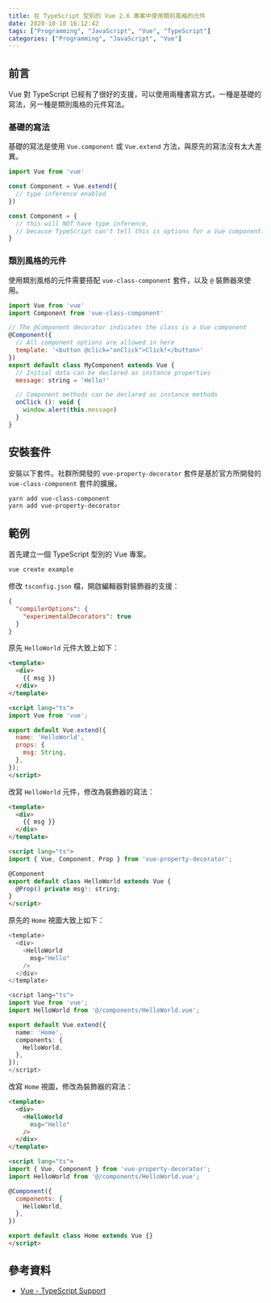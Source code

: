 ```yaml
---
title: 在 TypeScript 型別的 Vue 2.6 專案中使用類別風格的元件
date: 2020-10-10 16:12:42
tags: ["Programming", "JavaScript", "Vue", "TypeScript"]
categories: ["Programming", "JavaScript", "Vue"]
---
```


## 前言

Vue 對 TypeScript 已經有了很好的支援，可以使用兩種書寫方式，一種是基礎的寫法，另一種是類別風格的元件寫法。

### 基礎的寫法

基礎的寫法是使用 `Vue.component` 或 `Vue.extend` 方法，與原先的寫法沒有太大差異。

```js
import Vue from 'vue'

const Component = Vue.extend({
  // type inference enabled
})

const Component = {
  // this will NOT have type inference,
  // because TypeScript can't tell this is options for a Vue component.
}
```

### 類別風格的元件

使用類別風格的元件需要搭配 `vue-class-component` 套件，以及 `@` 裝飾器來使用。

```js
import Vue from 'vue'
import Component from 'vue-class-component'

// The @Component decorator indicates the class is a Vue component
@Component({
  // All component options are allowed in here
  template: '<button @click="onClick">Click!</button>'
})
export default class MyComponent extends Vue {
  // Initial data can be declared as instance properties
  message: string = 'Hello!'

  // Component methods can be declared as instance methods
  onClick (): void {
    window.alert(this.message)
  }
}
```

## 安裝套件

安裝以下套件。社群所開發的 `vue-property-decorator` 套件是基於官方所開發的 `vue-class-component` 套件的擴展。

```bash
yarn add vue-class-component
yarn add vue-property-decorator
```

## 範例

首先建立一個 TypeScript 型別的 Vue 專案。

```bash
vue create example
```

修改 `tsconfig.json` 檔，開啟編輯器對裝飾器的支援：

```json
{
  "compilerOptions": {
    "experimentalDecorators": true
  }
}
```

原先 `HelloWorld` 元件大致上如下：

```html
<template>
  <div>
    {{ msg }}
  </div>
</template>

<script lang="ts">
import Vue from 'vue';

export default Vue.extend({
  name: 'HelloWorld',
  props: {
    msg: String,
  },
});
</script>
```

改寫 `HelloWorld` 元件，修改為裝飾器的寫法：

```html
<template>
  <div>
    {{ msg }}
  </div>
</template>

<script lang="ts">
import { Vue, Component, Prop } from 'vue-property-decorator';

@Component
export default class HelloWorld extends Vue {
  @Prop() private msg!: string;
}
</script>
```

原先的 `Home` 視圖大致上如下：

```ts
<template>
  <div>
    <HelloWorld
      msg="Hello"
    />
  </div>
</template>

<script lang="ts">
import Vue from 'vue';
import HelloWorld from '@/components/HelloWorld.vue';

export default Vue.extend({
  name: 'Home',
  components: {
    HelloWorld,
  },
});
</script>
```

改寫 `Home` 視圖，修改為裝飾器的寫法：

```html
<template>
  <div>
    <HelloWorld
      msg="Hello"
    />
  </div>
</template>

<script lang="ts">
import { Vue, Component } from 'vue-property-decorator';
import HelloWorld from '@/components/HelloWorld.vue';

@Component({
  components: {
    HelloWorld,
  },
})

export default class Home extends Vue {}
</script>
```

## 參考資料

- [Vue - TypeScript Support](https://vuejs.org/v2/guide/typescript.html)
